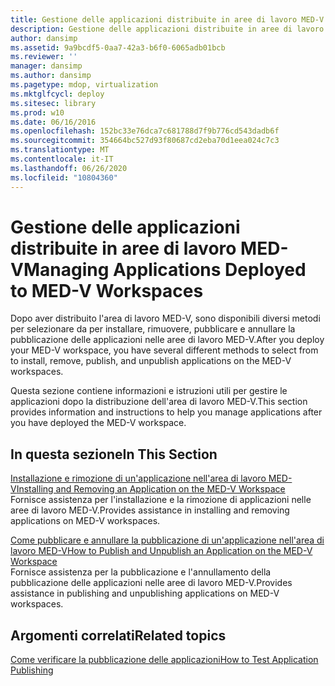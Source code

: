 ```yaml
---
title: Gestione delle applicazioni distribuite in aree di lavoro MED-V
description: Gestione delle applicazioni distribuite in aree di lavoro MED-V
author: dansimp
ms.assetid: 9a9bcdf5-0aa7-42a3-b6f0-6065adb01bcb
ms.reviewer: ''
manager: dansimp
ms.author: dansimp
ms.pagetype: mdop, virtualization
ms.mktglfcycl: deploy
ms.sitesec: library
ms.prod: w10
ms.date: 06/16/2016
ms.openlocfilehash: 152bc33e76dca7c681788d7f9b776cd543dadb6f
ms.sourcegitcommit: 354664bc527d93f80687cd2eba70d1eea024c7c3
ms.translationtype: MT
ms.contentlocale: it-IT
ms.lasthandoff: 06/26/2020
ms.locfileid: "10804360"
---
```

# <span data-ttu-id="54bfe-103">Gestione delle applicazioni distribuite in aree di lavoro MED-V</span><span class="sxs-lookup"><span data-stu-id="54bfe-103">Managing Applications Deployed to MED-V Workspaces</span></span>


<span data-ttu-id="54bfe-104">Dopo aver distribuito l'area di lavoro MED-V, sono disponibili diversi metodi per selezionare da per installare, rimuovere, pubblicare e annullare la pubblicazione delle applicazioni nelle aree di lavoro MED-V.</span><span class="sxs-lookup"><span data-stu-id="54bfe-104">After you deploy your MED-V workspace, you have several different methods to select from to install, remove, publish, and unpublish applications on the MED-V workspaces.</span></span>

<span data-ttu-id="54bfe-105">Questa sezione contiene informazioni e istruzioni utili per gestire le applicazioni dopo la distribuzione dell'area di lavoro MED-V.</span><span class="sxs-lookup"><span data-stu-id="54bfe-105">This section provides information and instructions to help you manage applications after you have deployed the MED-V workspace.</span></span>

## <span data-ttu-id="54bfe-106">In questa sezione</span><span class="sxs-lookup"><span data-stu-id="54bfe-106">In This Section</span></span>


<a href="" id="installing-and-removing-an-application-on-the-med-v-workspace"></a>[<span data-ttu-id="54bfe-107">Installazione e rimozione di un'applicazione nell'area di lavoro MED-V</span><span class="sxs-lookup"><span data-stu-id="54bfe-107">Installing and Removing an Application on the MED-V Workspace</span></span>](installing-and-removing-an-application-on-the-med-v-workspace.md)  
<span data-ttu-id="54bfe-108">Fornisce assistenza per l'installazione e la rimozione di applicazioni nelle aree di lavoro MED-V.</span><span class="sxs-lookup"><span data-stu-id="54bfe-108">Provides assistance in installing and removing applications on MED-V workspaces.</span></span>

<a href="" id="how-to-publish-and-unpublish-an-application-on-the-med-v-workspace"></a>[<span data-ttu-id="54bfe-109">Come pubblicare e annullare la pubblicazione di un'applicazione nell'area di lavoro MED-V</span><span class="sxs-lookup"><span data-stu-id="54bfe-109">How to Publish and Unpublish an Application on the MED-V Workspace</span></span>](how-to-publish-and-unpublish-an-application-on-the-med-v-workspace.md)  
<span data-ttu-id="54bfe-110">Fornisce assistenza per la pubblicazione e l'annullamento della pubblicazione delle applicazioni nelle aree di lavoro MED-V.</span><span class="sxs-lookup"><span data-stu-id="54bfe-110">Provides assistance in publishing and unpublishing applications on MED-V workspaces.</span></span>

## <span data-ttu-id="54bfe-111">Argomenti correlati</span><span class="sxs-lookup"><span data-stu-id="54bfe-111">Related topics</span></span>


[<span data-ttu-id="54bfe-112">Come verificare la pubblicazione delle applicazioni</span><span class="sxs-lookup"><span data-stu-id="54bfe-112">How to Test Application Publishing</span></span>](how-to-test-application-publishing.md)

 

 





